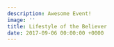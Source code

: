 ```yaml
---
description: Awesome Event!
image: ''
title: Lifestyle of the Believer
date: 2017-09-06 00:00:00 +0000
---
```

